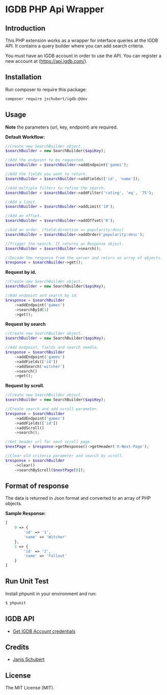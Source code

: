 IGDB PHP Api Wrapper
====================

## Introduction
This PHP extension works as a wrapper for interface queries at the IGDB API.
It contains a query builder where you can add search criteria.

You must have an IGDB account in order to use the API. You can register a new 
account at (https://api.igdb.com/).

## Installation

Run composer to require this package:
```bash
composer require jschubert/igdb:@dev
```
## Usage

**Note** the parameters (url, key, endpoint) are required.

**Default Workflow:**

```php
//Create new SearchBuilder object.
$searchBuilder = new SearchBuilder($apiKey);

//Add the endpoint to be requested.
$searchBuilder = $searchBuilder->addEndpoint('games');

//Add the fields you want to return.
$searchBuilder = $searchBuilder->addFields(['id', 'name']);

//Add multiple filters to refine the search.
$searchBuilder = $searchBuilder->addFilter('rating', 'eq', '75');

//Add a limit.
$searchBuilder = $searchBuilder->addLimit('10');

//Add an offset.
$searchBuilder = $searchBuilder->addOffset('0');

//Add an order. (field:direction => popularity:desc)
$searchBuilder = $searchBuilder->addOrder('popularity:desc');

//Trigger the search. It returns an Response object.
$searchBuilder = $searchBuilder->search();

//Decode the response from the server and return an array of objects.
$response = $searchBuilder->get();
```

**Request by id.**

```php
//Create new SearchBuilder object.
$searchBuilder = new SearchBuilder($apiKey);

//Add endpoint and search by id.
$response = $searchBuilder
    ->addEndpoint('games')
    ->searchById(1)
    ->get();
```

**Request by search**

```php
//Create new SearchBuilder object.
$searchBuilder = new SearchBuilder($apiKey);

//Add endpoint, fields and search needle.
$response = $searchBuilder
    ->addEndpoint('games')
    ->addFields(['id'])
    ->addSearch('witcher')
    ->search()
    ->get();
```

**Request by scroll.**

```php
//Create new SearchBuilder object.
$searchBuilder = new SearchBuilder($apiKey);

//Create search and add scroll parameter.
$response = $searchBuilder
    ->addEndpoint('games')
    ->addFields(['id'])
    ->addScroll()
    ->search();

//Get header url for next scroll page.
$nextPage = $response->getResponse()->getHeader('X-Next-Page');

//Clear old criteria parameter and search by scroll.
$response = $searchBuilder
    ->clear()
    ->searchByScroll($nextPage[0]);
```
## Format of response

The data is returned in Json format and converted to an array of PHP objects.

**Sample Response:**

```php
[
    0 => {
        'id' => '1',
        'name' => 'Witcher'
    },
    1 => {
        'id' => '2',
        'name' => 'Fallout'
    }
]
```

## Run Unit Test

Install phpunit in your environment and  run:

```bash
$ phpunit
```

## IGDB API

- [Get IGDB Account credentials](https://api.igdb.com/)

## Credits

- [Janis Schubert](https://twitter.com/Janis_Schubert)

## License

The MIT License (MIT).